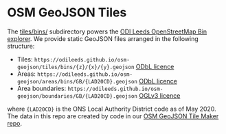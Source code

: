 # OSM GeoJSON Tiles

The [tiles/bins/](tiles/bins/) subdirectory powers the [ODI Leeds OpenStreetMap Bin explorer](https://odileeds.github.io/osmedit/bins/). We provide static GeoJSON files arranged in the following structure:

  * Tiles: `https://odileeds.github.io/osm-geojson/tiles/bins/{z}/{x}/{y}.geojson` [ODbL licence](LICENSE.md)
  * Areas: `https://odileeds.github.io/osm-geojson/areas/bins/GB/{LAD20CD}.geojson` [ODbL licence](LICENSE.md)
  * Area boundaries: `https://odileeds.github.io/osm-geojson/boundaries/GB/{LAD20CD}.geojson` [OGLv3 licence](boundaries/GB/LICENSE.md)

where `{LAD20CD}` is the ONS Local Authority District code as of May 2020. The data in this repo are created by code in our [OSM GeoJSON Tile Maker repo](https://github.com/odileeds/osm-geojson-tile-maker).
